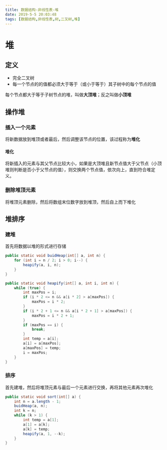 ```yaml
---
title: 数据结构-非线性表-堆
date: 2019-5-5 20:03:48
tags: [数据结构,非线性表,树,二叉树,堆]
---
```


# 堆

## 定义

- 完全二叉树
- 每一个节点的的值都必须大于等于（或小于等于）其子树中的每个节点的值

每个节点都大于等于子树节点的堆，叫做**大顶堆**；反之叫做**小顶堆**

## 操作堆

### 插入一个元素

将新数据放到堆顶或者最后，然后调整该节点的位置，该过程称为**堆化**

#### 堆化

将新插入的元素与其父节点比较大小，如果是大顶堆且新节点值大于父节点（小顶堆则判断是否小于父节点的值），则交换两个节点值，依次向上，直到符合堆定义。

### 删除堆顶元素

将堆顶元素删除，然后将数组末位数字放到堆顶，然后自上而下堆化

## 堆排序

### 建堆

首先将数据以堆的形式进行存储

```java
public static void buidHeap(int[] a, int n) {
    for (int i = n / 2; i > 0; i--) {
        heapify(a, i, n);
    }
}

public static void heapify(int[] a, int i, int n) {
    while (true) {
        int maxPos = i;
        if (i * 2 <= n && a[i * 2] > a[maxPos]) {
            maxPos = i * 2;
        }
        if (i * 2 + 1 <= n && a[i * 2 + 1] > a[maxPos]) {
            maxPos = i * 2 + 1;
        }
        if (maxPos == i) {
            break;
        }
        int temp = a[i];
        a[i] = a[maxPos];
        a[maxPos] = temp;
        i = maxPos;
    }
}
```

### 排序

首先建堆，然后将堆顶元素与最后一个元素进行交换，再将其他元素再次堆化

```java
public static void sort(int[] a) {
    int n = a.length - 1;
    buidHeap(a, n);
    int k = n;
    while (k > 1) {
        int temp = a[1];
        a[1] = a[k];
        a[k] = temp;
        heapify(a, 1, --k);
    }
}
```
